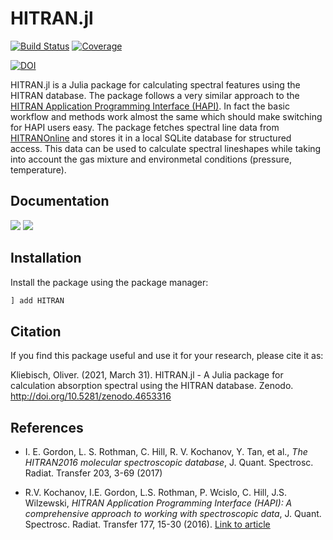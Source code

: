 # HITRAN.jl

[![Build Status](https://ci.appveyor.com/api/projects/status/github/TacHawkes/HITRAN.jl?svg=true)](https://ci.appveyor.com/project/TacHawkes/HITRAN-jl)
[![Coverage](https://codecov.io/gh/TacHawkes/HITRAN.jl/branch/master/graph/badge.svg)](https://codecov.io/gh/TacHawkes/HITRAN.jl)

[![DOI](https://zenodo.org/badge/DOI/10.5281/zenodo.4653317.svg)](https://doi.org/10.5281/zenodo.4653317)

HITRAN.jl is a Julia package for calculating spectral features using the HITRAN database. The package follows a very similar approach to the [HITRAN Application Programming Interface (HAPI)](https://github.com/hitranonline/hapi). In fact the basic workflow and methods work almost the same which should make switching for HAPI users easy.
The package fetches spectral line data from [HITRANOnline](https://hitran.org) and stores it in a local SQLite database for structured access. This data can be used to calculate spectral lineshapes while taking into account the gas mixture and environmetal conditions (pressure, temperature).

## Documentation

[![](https://img.shields.io/badge/docs-dev-blue.svg)](https://tachawkes.github.io/HITRAN.jl/dev)
[![](https://img.shields.io/badge/docs-stable-blue.svg)](https://tachawkes.github.io/HITRAN.jl/stable)

## Installation

Install the package using the package manager:

```julia
] add HITRAN
```

## Citation

If you find this package useful and use it for your research, please cite it as:

Kliebisch, Oliver. (2021, March 31). HITRAN.jl - A Julia package for calculation absorption spectral using the HITRAN database. Zenodo. http://doi.org/10.5281/zenodo.4653316

## References

* I. E. Gordon, L. S. Rothman, C. Hill, R. V. Kochanov, Y. Tan, et al., *The HITRAN2016 molecular spectroscopic database*, J. Quant. Spectrosc. Radiat. Transfer 203, 3-69 (2017)

* R.V. Kochanov, I.E. Gordon, L.S. Rothman, P. Wcislo, C. Hill, J.S. Wilzewski, *HITRAN Application Programming Interface (HAPI): A comprehensive approach to working with spectroscopic data*, J. Quant. Spectrosc. Radiat. Transfer 177, 15-30 (2016). [Link to article](http://dx.doi.org/10.1016/j.jqsrt.2016.03.005)